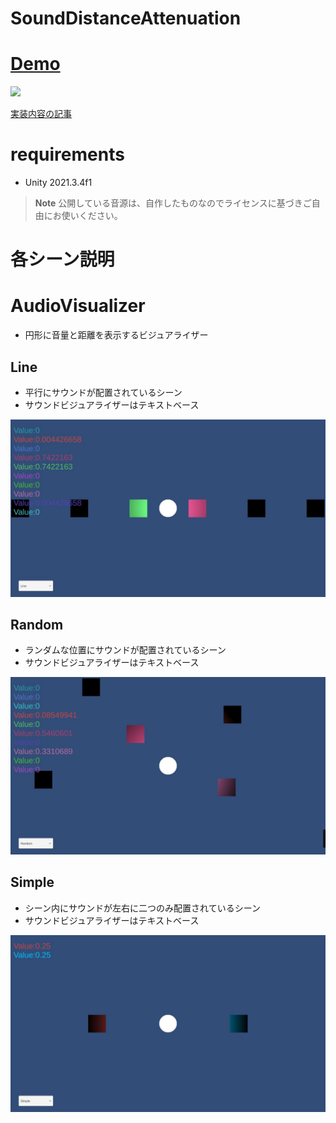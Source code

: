 # SoundDistanceAttenuation

# [Demo](https://unityroom.com/games/sounddistanceattenuation)

![](Docs/AudioDemo.gif)

[実装内容の記事](https://ayousanz.hatenadiary.jp/entry/%E8%B7%9D%E9%9B%A2%E6%B8%9B%E8%A1%B0%E3%81%A7%E3%81%AE%E5%90%84%E3%82%B5%E3%82%A6%E3%83%B3%E3%83%89%E9%9F%B3%E9%87%8F%E3%81%AE%E5%8F%96%E5%BE%97%E3%80%90Unity%E3%80%91)

# requirements

* Unity 2021.3.4f1

> **Note**
> 公開している音源は、自作したものなのでライセンスに基づきご自由にお使いください。

# 各シーン説明

# AudioVisualizer

* 円形に音量と距離を表示するビジュアライザー

## Line

* 平行にサウンドが配置されているシーン
* サウンドビジュアライザーはテキストベース

![](Docs/Line.jpg)

## Random

* ランダムな位置にサウンドが配置されているシーン
* サウンドビジュアライザーはテキストベース

![](Docs/Random.jpg)

## Simple

* シーン内にサウンドが左右に二つのみ配置されているシーン
* サウンドビジュアライザーはテキストベース

![](Docs/Simple.jpg)
